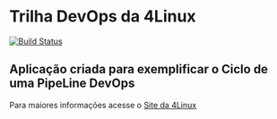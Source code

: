 # Trilha DevOps da 4Linux

<!-- Altere a Flag abaixo com sua URL do Travis -->
[![Build Status](https://travis-ci.com/diegolinosilva/DevOpsLab-HelloWorld.svg?branch=master)](https://travis-ci.com/diegolinosilva/DevOpsLab-HelloWorld)

## Aplicação criada para exemplificar o Ciclo de uma PipeLine DevOps


Para maiores informações acesse o [Site da 4Linux](https://www.4linux.com.br/cursos/devops)
